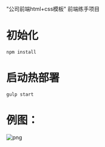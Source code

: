"公司前端html+css模板"
前端练手项目


# 初始化
```
npm install
```

# 启动热部署
```
gulp start
```

# 例图：
![png](https://upload-images.jianshu.io/upload_images/16369259-1a9c6b9c2eb87fd8.png?imageMogr2/auto-orient/strip%7CimageView2/2/w/1240)
